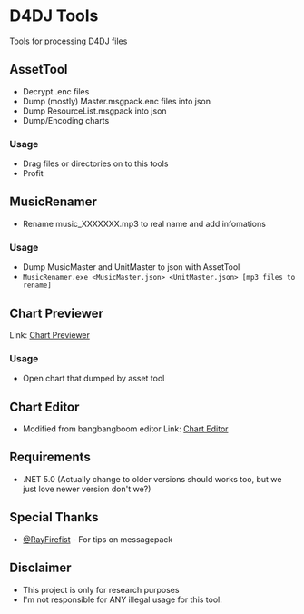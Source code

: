 # D4DJ Tools
Tools for processing D4DJ files
## AssetTool
- Decrypt .enc files
- Dump (mostly) Master.msgpack.enc files into json
- Dump ResourceList.msgpack into json
- Dump/Encoding charts

### Usage
- Drag files or directories on to this tools
- Profit

## MusicRenamer
- Rename music_XXXXXXX.mp3 to real name and add infomations

### Usage
- Dump MusicMaster and UnitMaster to json with AssetTool
- ```MusicRenamer.exe <MusicMaster.json> <UnitMaster.json> [mp3 files to rename]```

## Chart Previewer
Link: [Chart Previewer](https://girlsband.party/d4dj/chart-previewer/)

### Usage
- Open chart that dumped by asset tool

## Chart Editor
- Modified from bangbangboom editor
Link: [Chart Editor](https://girlsband.party/d4dj/editor/)

## Requirements
- .NET 5.0 (Actually change to older versions should works too, but we just love newer version don't we?)

## Special Thanks
- [@RayFirefist](https://github.com/RayFirefist) - For tips on messagepack

## Disclaimer
- This project is only for research purposes 
- I'm not responsible for ANY illegal usage for this tool.
